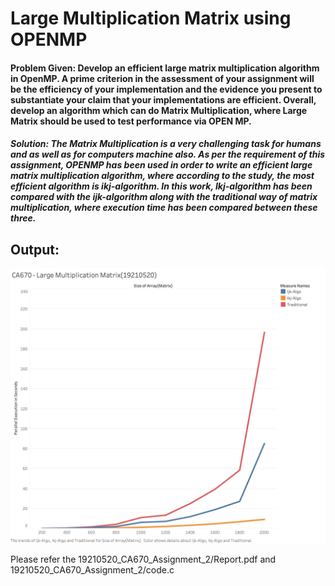 # Large Multiplication Matrix using OPENMP
#### Problem Given: Develop an efficient large matrix multiplication algorithm in OpenMP. A prime criterion in the assessment of your assignment will be the efficiency of your implementation and the evidence you present to substantiate your claim that your implementations are efficient. Overall, develop an algorithm which can do Matrix Multiplication, where Large Matrix should be used to test performance via OPEN MP.

##### Solution: The Matrix Multiplication is a very challenging task for humans and as well as for computers machine also. As per the requirement of this assignment, OPENMP has been used in order to write an efficient large matrix multiplication algorithm, where according to the study, the most efficient algorithm is ikj-algorithm. In this work, Ikj-algorithm has been compared with the ijk-algorithm along with the traditional way of matrix multiplication, where execution time has been compared between these three.


## Output:
![Image of Output](https://github.com/satyamramawat/Large_Multiplication_Matrix_OPENMP/blob/main/19210520_CA670_Assignment_2/Visualization/Comparison_graph.jpg?raw=true)

Please refer the 19210520_CA670_Assignment_2/Report.pdf and 19210520_CA670_Assignment_2/code.c


